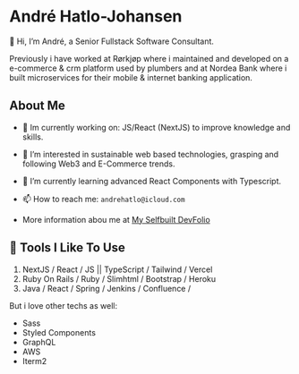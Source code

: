 # André Hatlo-Johansen

👋 Hi, I’m André, a Senior Fullstack Software Consultant. 

Previously i have worked at Rørkjøp where i maintained and developed on a e-commerce & crm platform used by plumbers and at Nordea Bank where i built microservices for their mobile & internet banking application.

## About Me
- 🔧 Im currently working on: JS/React (NextJS) to improve knowledge and skills.

- 👀 I’m interested in sustainable web based technologies, grasping and following Web3 and E-Commerce trends.

- 🌱 I’m currently learning advanced React Components with Typescript.

- 📫 How to reach me: `andrehatlo@icloud.com`

- More information abou me at [My Selfbuilt DevFolio](andrehatlo.com)

## 🔧  Tools I Like To Use

1. NextJS / React / JS  || TypeScript / Tailwind / Vercel
2. Ruby On Rails / Ruby /  Slimhtml / Bootstrap / Heroku
3. Java / React / Spring / Jenkins / Confluence / 

But i love other techs as well:
- Sass
- Styled Components 
- GraphQL
- AWS
- Iterm2


<!---
Andrehatlo/Andrehatlo is a ✨ special ✨ repository because its `README.md` (this file) appears on your GitHub profile.
You can click the Preview link to take a look at your changes.
--->
